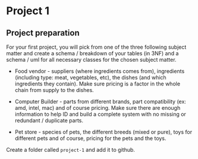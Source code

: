 # Project 1

## Project preparation

For your first project, you will pick from one of the three following subject matter and create a schema / breakdown of your tables (in 3NF) and a schema / uml for all necessary classes for the chosen subject matter.

- Food vendor - suppliers (where ingredients comes from), ingredients (including type: meat, vegetables, etc), the dishes (and which ingredients they contain). Make sure pricing is a factor in the whole chain from supply to the dishes.

- Computer Builder - parts from different brands, part compatibility (ex: amd, intel, mac) and of course pricing. Make sure there are enough information to help ID and build a complete system with no missing or redundant / duplicate parts.

- Pet store - species of pets, the different breeds (mixed or pure), toys for different pets and of course, pricing for the pets and the toys.

Create a folder called `project-1` and add it to github.
